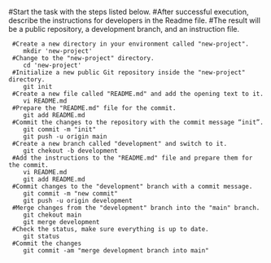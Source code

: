 #Start the task with the steps listed below.
#After successful execution, describe the instructions for developers in the Readme file.
#The result will be a public repository, a development branch, and an instruction file.

     #Create a new directory in your environment called "new-project".
        mkdir 'new-project'
     #Change to the "new-project" directory.
        cd 'new-project'
     #Initialize a new public Git repository inside the "new-project" directory.
        git init
     #Create a new file called "README.md" and add the opening text to it.
        vi README.md
     #Prepare the "README.md" file for the commit.
        git add README.md
     #Commit the changes to the repository with the commit message “init”.
        git commit -m "init"
        git push -u origin main
     #Create a new branch called "development" and switch to it.
        git chekout -b development
     #Add the instructions to the "README.md" file and prepare them for the commit.
        vi README.md
        git add README.md
     #Commit changes to the "development" branch with a commit message.
        git commit -m "new commit"
        git push -u origin development
     #Merge changes from the "development" branch into the "main" branch.
        git chekout main
        git merge development
     #Check the status, make sure everything is up to date.
        git status
     #Commit the changes
        git commit -am "merge development branch into main"
